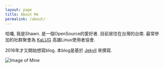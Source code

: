 ```yaml
---
layout: page
title: About Me
permalink: /about/
---
```


哈囉, 我是Shawn. 是一個OpenSource的愛好者.
目前居住在台灣的台南.
最常參加的社群聚會為 [KaLUG](<http://kalug.linux.org.tw>) 高雄Linux使用者協會.


2016年才又開始想寫blog. 本blog是基於 [Jekyll](<http://jekyllrb.com/>) 來撰寫.

![Image of Mine](../images/shawn.png)
